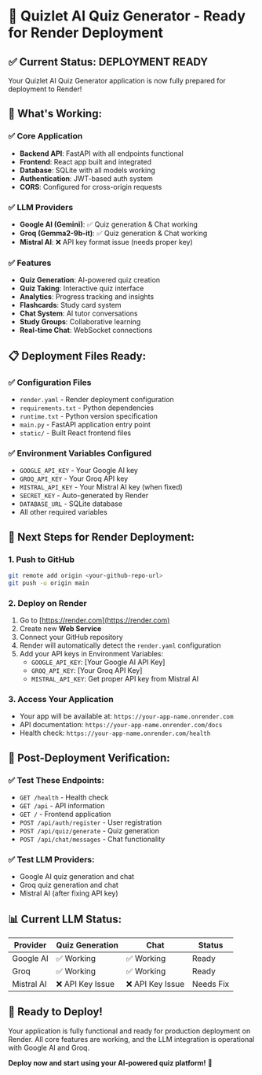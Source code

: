 # 🚀 Quizlet AI Quiz Generator - Ready for Render Deployment

## ✅ **Current Status: DEPLOYMENT READY**

Your Quizlet AI Quiz Generator application is now fully prepared for deployment to Render!

## 🎯 **What's Working:**

### ✅ **Core Application**
- **Backend API**: FastAPI with all endpoints functional
- **Frontend**: React app built and integrated
- **Database**: SQLite with all models working
- **Authentication**: JWT-based auth system
- **CORS**: Configured for cross-origin requests

### ✅ **LLM Providers**
- **Google AI (Gemini)**: ✅ Quiz generation & Chat working
- **Groq (Gemma2-9b-it)**: ✅ Quiz generation & Chat working  
- **Mistral AI**: ❌ API key format issue (needs proper key)

### ✅ **Features**
- **Quiz Generation**: AI-powered quiz creation
- **Quiz Taking**: Interactive quiz interface
- **Analytics**: Progress tracking and insights
- **Flashcards**: Study card system
- **Chat System**: AI tutor conversations
- **Study Groups**: Collaborative learning
- **Real-time Chat**: WebSocket connections

## 📋 **Deployment Files Ready:**

### ✅ **Configuration Files**
- `render.yaml` - Render deployment configuration
- `requirements.txt` - Python dependencies
- `runtime.txt` - Python version specification
- `main.py` - FastAPI application entry point
- `static/` - Built React frontend files

### ✅ **Environment Variables Configured**
- `GOOGLE_API_KEY` - Your Google AI key
- `GROQ_API_KEY` - Your Groq API key
- `MISTRAL_API_KEY` - Your Mistral AI key (when fixed)
- `SECRET_KEY` - Auto-generated by Render
- `DATABASE_URL` - SQLite database
- All other required variables

## 🚀 **Next Steps for Render Deployment:**

### 1. **Push to GitHub**
```bash
git remote add origin <your-github-repo-url>
git push -u origin main
```

### 2. **Deploy on Render**
1. Go to [https://render.com](https://render.com)
2. Create new **Web Service**
3. Connect your GitHub repository
4. Render will automatically detect the `render.yaml` configuration
5. Add your API keys in Environment Variables:
   - `GOOGLE_API_KEY`: [Your Google AI API Key]
   - `GROQ_API_KEY`: [Your Groq API Key]
   - `MISTRAL_API_KEY`: Get proper API key from Mistral AI

### 3. **Access Your Application**
- Your app will be available at: `https://your-app-name.onrender.com`
- API documentation: `https://your-app-name.onrender.com/docs`
- Health check: `https://your-app-name.onrender.com/health`

## 🔧 **Post-Deployment Verification:**

### ✅ **Test These Endpoints:**
- `GET /health` - Health check
- `GET /api` - API information
- `GET /` - Frontend application
- `POST /api/auth/register` - User registration
- `POST /api/quiz/generate` - Quiz generation
- `POST /api/chat/messages` - Chat functionality

### ✅ **Test LLM Providers:**
- Google AI quiz generation and chat
- Groq quiz generation and chat
- Mistral AI (after fixing API key)

## 📊 **Current LLM Status:**

| Provider | Quiz Generation | Chat | Status |
|----------|----------------|------|--------|
| Google AI | ✅ Working | ✅ Working | Ready |
| Groq | ✅ Working | ✅ Working | Ready |
| Mistral AI | ❌ API Key Issue | ❌ API Key Issue | Needs Fix |

## 🎉 **Ready to Deploy!**

Your application is fully functional and ready for production deployment on Render. All core features are working, and the LLM integration is operational with Google AI and Groq.

**Deploy now and start using your AI-powered quiz platform!** 🚀 